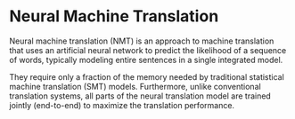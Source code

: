 # Neural Machine Translation

Neural machine translation (NMT) is an approach to machine translation that uses
an artificial neural network to predict the likelihood of a sequence of words,
typically modeling entire sentences in a single integrated model.

They require only a fraction of the memory needed by traditional statistical
machine translation (SMT) models. Furthermore, unlike conventional translation
systems, all parts of the neural translation model are trained jointly
(end-to-end) to maximize the translation performance.




